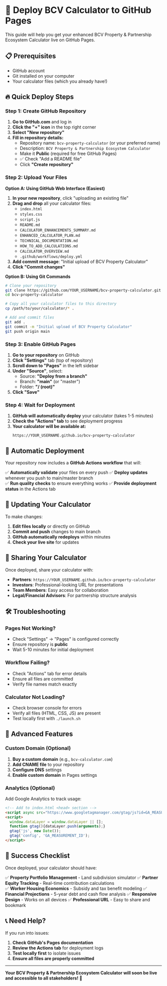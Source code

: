 # 🚀 Deploy BCV Calculator to GitHub Pages

This guide will help you get your enhanced BCV Property & Partnership Ecosystem Calculator live on GitHub Pages.

## 📋 Prerequisites

- GitHub account
- Git installed on your computer
- Your calculator files (which you already have!)

## 🔥 Quick Deploy Steps

### Step 1: Create GitHub Repository

1. **Go to GitHub.com** and log in
2. **Click the "+" icon** in the top right corner
3. **Select "New repository"**
4. **Fill in repository details:**
   - Repository name: `bcv-property-calculator` (or your preferred name)
   - Description: `BCV Property & Partnership Ecosystem Calculator`
   - Make it **Public** (required for free GitHub Pages)
   - ✅ Check "Add a README file"
   - Click **"Create repository"**

### Step 2: Upload Your Files

**Option A: Using GitHub Web Interface (Easiest)**

1. **In your new repository**, click "uploading an existing file"
2. **Drag and drop** all your calculator files:
   - `index.html`
   - `styles.css`
   - `script.js`
   - `README.md`
   - `CALCULATOR_ENHANCEMENTS_SUMMARY.md`
   - `ENHANCED_CALCULATOR_PLAN.md`
   - `TECHNICAL_DOCUMENTATION.md`
   - `HOW_TO_ADD_CALCULATIONS.md`
   - `CALCULATOR_OVERVIEW.md`
   - `.github/workflows/deploy.yml`
3. **Add commit message**: "Initial upload of BCV Property Calculator"
4. **Click "Commit changes"**

**Option B: Using Git Commands**

```bash
# Clone your repository
git clone https://github.com/YOUR_USERNAME/bcv-property-calculator.git
cd bcv-property-calculator

# Copy all your calculator files to this directory
cp /path/to/your/calculator/* .

# Add and commit files
git add .
git commit -m "Initial upload of BCV Property Calculator"
git push origin main
```

### Step 3: Enable GitHub Pages

1. **Go to your repository** on GitHub
2. **Click "Settings"** tab (top of repository)
3. **Scroll down to "Pages"** in the left sidebar
4. **Under "Source"**, select:
   - Source: **"Deploy from a branch"**
   - Branch: **"main"** (or "master")
   - Folder: **"/ (root)"**
5. **Click "Save"**

### Step 4: Wait for Deployment

1. **GitHub will automatically deploy** your calculator (takes 1-5 minutes)
2. **Check the "Actions" tab** to see deployment progress
3. **Your calculator will be available at:**
   ```
   https://YOUR_USERNAME.github.io/bcv-property-calculator
   ```

## 🎯 Automatic Deployment

Your repository now includes a **GitHub Actions workflow** that will:

✅ **Automatically validate** your files on every push
✅ **Deploy updates** whenever you push to main/master branch  
✅ **Run quality checks** to ensure everything works
✅ **Provide deployment status** in the Actions tab

## 🔧 Updating Your Calculator

To make changes:

1. **Edit files locally** or directly on GitHub
2. **Commit and push** changes to main branch
3. **GitHub automatically redeploys** within minutes
4. **Check your live site** for updates

## 📱 Sharing Your Calculator

Once deployed, share your calculator with:

- **Partners**: `https://YOUR_USERNAME.github.io/bcv-property-calculator`
- **Investors**: Professional-looking URL for presentations
- **Team Members**: Easy access for collaboration
- **Legal/Financial Advisors**: For partnership structure analysis

## 🛠️ Troubleshooting

### Pages Not Working?
- Check "Settings" → "Pages" is configured correctly
- Ensure repository is **public**
- Wait 5-10 minutes for initial deployment

### Workflow Failing?
- Check "Actions" tab for error details
- Ensure all files are committed
- Verify file names match exactly

### Calculator Not Loading?
- Check browser console for errors
- Verify all files (HTML, CSS, JS) are present
- Test locally first with `./launch.sh`

## 🌟 Advanced Features

### Custom Domain (Optional)
1. **Buy a custom domain** (e.g., `bcv-calculator.com`)
2. **Add CNAME file** to your repository
3. **Configure DNS** settings
4. **Enable custom domain** in Pages settings

### Analytics (Optional)
Add Google Analytics to track usage:
```html
<!-- Add to index.html <head> section -->
<script async src="https://www.googletagmanager.com/gtag/js?id=GA_MEASUREMENT_ID"></script>
<script>
  window.dataLayer = window.dataLayer || [];
  function gtag(){dataLayer.push(arguments);}
  gtag('js', new Date());
  gtag('config', 'GA_MEASUREMENT_ID');
</script>
```

## 🎉 Success Checklist

Once deployed, your calculator should have:

✅ **Property Portfolio Management** - Land subdivision simulator
✅ **Partner Equity Tracking** - Real-time contribution calculations  
✅ **Worker Housing Economics** - Subsidy and tax benefit modeling
✅ **Financial Projections** - 5-year debt and cash flow analysis
✅ **Responsive Design** - Works on all devices
✅ **Professional URL** - Easy to share and bookmark

## 📞 Need Help?

If you run into issues:
1. **Check GitHub's Pages documentation**
2. **Review the Actions tab** for deployment logs
3. **Test locally first** to isolate issues
4. **Ensure all files are properly committed**

---

**Your BCV Property & Partnership Ecosystem Calculator will soon be live and accessible to all stakeholders! 🌟** 